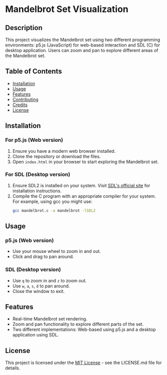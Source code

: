 # Mandelbrot Set Visualization

## Description
This project visualizes the Mandelbrot set using two different programming environments: p5.js (JavaScript) for web-based interaction and SDL (C) for desktop application. Users can zoom and pan to explore different areas of the Mandelbrot set.

## Table of Contents
- [Installation](#installation)
- [Usage](#usage)
- [Features](#features)
- [Contributing](#contributing)
- [Credits](#credits)
- [License](#license)

## Installation

### For p5.js (Web version)
1. Ensure you have a modern web browser installed.
2. Clone the repository or download the files.
3. Open `index.html` in your browser to start exploring the Mandelbrot set.

### For SDL (Desktop version)
1. Ensure SDL2 is installed on your system. Visit [SDL's official site](https://www.libsdl.org/download-2.0.php) for installation instructions.
2. Compile the C program with an appropriate compiler for your system. For example, using gcc you might use:
   ```bash
   gcc mandelbrot.c -o mandelbrot -lSDL2
   
## Usage 

### p5.js (Web version)
- Use your mouse wheel to zoom in and out.
- Click and drag to pan around.

### SDL (Desktop version)
- Use `q` to zoom in and `z` to zoom out.
- Use `w`, `a`, `s`, `d` to pan around.
- Close the window to exit.

## Features
- Real-time Mandelbrot set rendering.
- Zoom and pan functionality to explore different parts of the set.
- Two different implementations: Web-based using p5.js and a desktop application using SDL.

## License
This project is licensed under the [MIT License](https://opensource.org/licenses/MIT) - see the LICENSE.md file for details.
